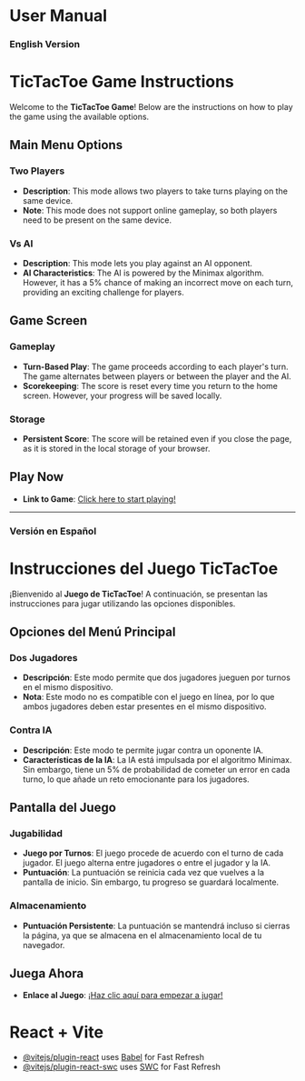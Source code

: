 # User Manual

### English Version

# TicTacToe Game Instructions

Welcome to the **TicTacToe Game**! Below are the instructions on how to play the game using the available options.

## Main Menu Options

### Two Players
- **Description**: This mode allows two players to take turns playing on the same device. 
- **Note**: This mode does not support online gameplay, so both players need to be present on the same device.

### Vs AI
- **Description**: This mode lets you play against an AI opponent.
- **AI Characteristics**: The AI is powered by the Minimax algorithm. However, it has a 5% chance of making an incorrect move on each turn, providing an exciting challenge for players.

## Game Screen

### Gameplay
- **Turn-Based Play**: The game proceeds according to each player's turn. The game alternates between players or between the player and the AI.
- **Scorekeeping**: The score is reset every time you return to the home screen. However, your progress will be saved locally.

### Storage
- **Persistent Score**: The score will be retained even if you close the page, as it is stored in the local storage of your browser.

## Play Now

- **Link to Game**: [Click here to start playing!](https://tictactoe-ai-minimax.netlify.app)

---

### Versión en Español

# Instrucciones del Juego TicTacToe

¡Bienvenido al **Juego de TicTacToe**! A continuación, se presentan las instrucciones para jugar utilizando las opciones disponibles.

## Opciones del Menú Principal

### Dos Jugadores
- **Descripción**: Este modo permite que dos jugadores jueguen por turnos en el mismo dispositivo.
- **Nota**: Este modo no es compatible con el juego en línea, por lo que ambos jugadores deben estar presentes en el mismo dispositivo.

### Contra IA
- **Descripción**: Este modo te permite jugar contra un oponente IA.
- **Características de la IA**: La IA está impulsada por el algoritmo Minimax. Sin embargo, tiene un 5% de probabilidad de cometer un error en cada turno, lo que añade un reto emocionante para los jugadores.

## Pantalla del Juego

### Jugabilidad
- **Juego por Turnos**: El juego procede de acuerdo con el turno de cada jugador. El juego alterna entre jugadores o entre el jugador y la IA.
- **Puntuación**: La puntuación se reinicia cada vez que vuelves a la pantalla de inicio. Sin embargo, tu progreso se guardará localmente.

### Almacenamiento
- **Puntuación Persistente**: La puntuación se mantendrá incluso si cierras la página, ya que se almacena en el almacenamiento local de tu navegador.

## Juega Ahora

- **Enlace al Juego**: [¡Haz clic aquí para empezar a jugar!](https://tictactoe-ai-minimax.netlify.app)

# React + Vite

- [@vitejs/plugin-react](https://github.com/vitejs/vite-plugin-react/blob/main/packages/plugin-react/README.md) uses [Babel](https://babeljs.io/) for Fast Refresh
- [@vitejs/plugin-react-swc](https://github.com/vitejs/vite-plugin-react-swc) uses [SWC](https://swc.rs/) for Fast Refresh
